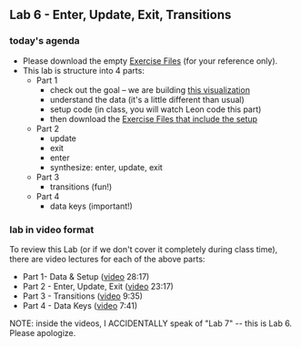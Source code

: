 ## Lab 6 - Enter, Update, Exit, Transitions


### today's agenda
- Please download the empty [Exercise Files](enter-update-exit-transition-empty.zip) (for your reference only).
- This lab is structure into 4 parts:
  - Part 1
    - check out the goal – we are building [this visualization]()
    - understand the data (it's a little different than usual)
    - setup code (in class, you will watch Leon code this part)
    - then download the [Exercise Files that include the setup](enter-update-exit-transition-start.zip)
  - Part 2
    - update
    - exit
    - enter
    - synthesize: enter, update, exit
  - Part 3
    - transitions (fun!)
  - Part 4
    - data keys (important!)


### lab in video format

To review this Lab (or if we don't cover it completely during class time), there are video lectures for each of the above parts:
- Part 1- Data & Setup ([video](https://drive.google.com/file/d/1A1hVaqTvuVV2z00KdfgbhCoKjgauUkt5/view?usp=sharing) 28:17)
- Part 2 - Enter, Update, Exit ([video](https://drive.google.com/file/d/1bkZ1hLWDpCGcIHJ09GG1-epQqJUL-fkp/view?usp=sharing) 23:17)
- Part 3 - Transitions ([video](https://drive.google.com/file/d/1v9GnrG0J8gvs1GBsPHsSP9Sntz34Bpt4/view?usp=sharing) 9:35)
- Part 4 - Data Keys ([video](https://drive.google.com/file/d/1tX4l9DxaSebej9OQ2LP1RHY-t-3QG7m0/view?usp=sharing) 7:41)


NOTE: inside the videos, I ACCIDENTALLY speak of "Lab 7" -- this is Lab 6. Please apologize.
